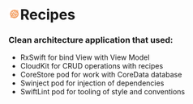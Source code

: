 <h1><img src="https://github.com/radyslavkrechet/PDPRecipes/blob/master/Recipes/Resources/Assets/Assets.xcassets/AppIcon.appiconset/180.png" width="23" height="23">Recipes</h1>

### Clean architecture application that used: ###

* RxSwift for bind View with View Model
* CloudKit for CRUD operations with recipes
* CoreStore pod for work with CoreData database
* Swinject pod for injection of dependencies
* SwiftLint pod for tooling of style and conventions
